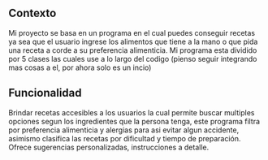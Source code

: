 ## Contexto

Mi proyecto se basa en un programa en el cual puedes conseguir recetas ya sea que el usuario ingrese los alimentos que tiene a la mano o que pida una receta a corde a su preferencia alimenticia. Mi programa esta dividido por 5 clases las cuales use a lo largo del codigo (pienso seguir integrando mas cosas a el, por ahora solo es un incio)

## Funcionalidad

Brindar recetas accesibles a los usuarios la cual permite buscar multiples opciones segun los ingredientes que la persona tenga, este programa filtra por preferencia alimenticia y alergias para asi evitar algun accidente, asimismo clasifica las recetas por dificultad y tiempo de preparación. Ofrece sugerencias personalizadas, instrucciones a detalle.
